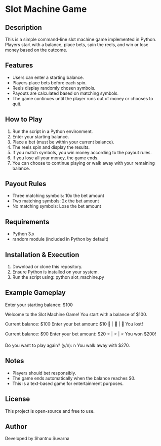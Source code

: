 # Slot Machine Game

## Description
This is a simple command-line slot machine game implemented in Python. Players start with a balance, place bets, spin the reels, and win or lose money based on the outcome.

## Features
- Users can enter a starting balance.
- Players place bets before each spin.
- Reels display randomly chosen symbols.
- Payouts are calculated based on matching symbols.
- The game continues until the player runs out of money or chooses to quit.

## How to Play
1. Run the script in a Python environment.
2. Enter your starting balance.
3. Place a bet (must be within your current balance).
4. The reels spin and display the results.
5. If you match symbols, you win money according to the payout rules.
6. If you lose all your money, the game ends.
7. You can choose to continue playing or walk away with your remaining balance.

## Payout Rules
- Three matching symbols: 10x the bet amount
- Two matching symbols: 2x the bet amount
- No matching symbols: Lose the bet amount

## Requirements
- Python 3.x
- random module (included in Python by default)

## Installation & Execution
1. Download or clone this repository.
2. Ensure Python is installed on your system.
3. Run the script using:
      python slot_machine.py
   

## Example Gameplay
Enter your starting balance: $100

Welcome to the Slot Machine Game!
You start with a balance of $100.

Current balance: $100
Enter your bet amount: $10
🍒 | 🍋 | 🔔
You lost!

Current balance: $90
Enter your bet amount: $20
⭐️ | ⭐️ | ⭐️
You won $200!

Do you want to play again? (y/n): n
You walk away with $270.

## Notes
- Players should bet responsibly.
- The game ends automatically when the balance reaches $0.
- This is a text-based game for entertainment purposes.

## License
This project is open-source and free to use.

## Author
Developed by Shantnu Suvarna
